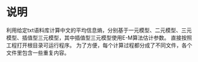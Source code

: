 # 说明
利用给定txt语料库计算中文的平均信息熵，分别基于一元模型、二元模型、三元模型、插值型三元模型，其中插值型三元模型使用E-M算法估计参数。
直接按照工程打开根目录可运行程序。
为了方便，每个计算过程都分成了不同文件，各个文件里包含一些重复内容。

